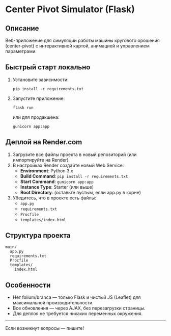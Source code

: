 # Center Pivot Simulator (Flask)

## Описание
Веб-приложение для симуляции работы машины кругового орошения (center-pivot) с интерактивной картой, анимацией и управлением параметрами.

## Быстрый старт локально
1. Установите зависимости:
   ```
   pip install -r requirements.txt
   ```
2. Запустите приложение:
   ```
   flask run
   ```
   или для продакшена:
   ```
   gunicorn app:app
   ```

## Деплой на Render.com
1. Загрузите все файлы проекта в новый репозиторий (или импортируйте на Render).
2. В настройках Render создайте новый Web Service:
   - **Environment**: Python 3.x
   - **Build Command**: `pip install -r requirements.txt`
   - **Start Command**: `gunicorn app:app`
   - **Instance Type**: Starter (или выше)
   - **Root Directory**: (оставьте пустым, если app.py в корне)
3. Убедитесь, что в проекте есть файлы:
   - `app.py`
   - `requirements.txt`
   - `Procfile`
   - `templates/index.html`

## Структура проекта
```
main/
  app.py
  requirements.txt
  Procfile
  templates/
    index.html
```

## Особенности
- Нет folium/branca — только Flask и чистый JS (Leaflet) для максимальной производительности.
- Все обновления — через AJAX, без перезагрузки страницы.
- Для деплоя не требуется никаких переменных окружения.

---

Если возникнут вопросы — пишите! 